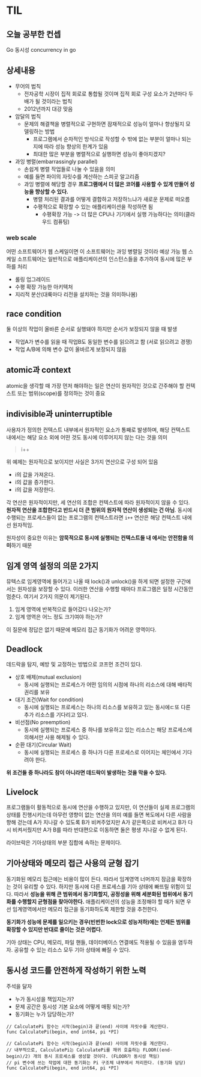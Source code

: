 # TIL

## 오늘 공부한 컨셉
Go 동시성 concurrency in go

## 상세내용

+ 무어의 법칙
  - 전자공학 시장이 집적 회로로 통합될 것이며 집적 회로 구성 요소가 2년마다 두 배가 될 것이라는 법칙
  - 2012년까지 대강 맞음
+ 암달의 법칙
  - 문제의 해결책을 병렬적으로 구현하면 잠재적으로 성능이 얼마나 향상될지 모델링하는 방법
    - 프로그램에서 순차적인 방식으로 작성할 수 밖에 없는 부분이 얼마나 되는지에 따라 성능 향상의 한계가 있음
    - 최대한 많은 부분을 병렬적으로 실행하면 성능이 좋아지겠지?
+ 과잉 병렬(embarrassingly parallel)
  - 손쉽게 병렬 작업들로 나눌 수 있음을 의미
  - 예를 들면 파이의 자릿수를 계산하는 스피곳 알고리즘
  - 과잉 병렬에 해당할 경우 **프로그램에서 더 많은 코어를 사용할 수 있게 만들어 성능을 향상할 수 있다.**
    - 병렬 처리된 결과를 어떻게 결합하고 저장하느냐가 새로운 문제로 떠오름
    - 수평적으로 확장할 수 있는 애플리케이션을 작성하면 됨 
        - 수평확장 가능 -> 더 많은 CPU나 기기에서 실행 가능하다는 의미(클라우드 컴퓨팅)

### web scale
어떤 소프트웨어가 웹 스케일이면 이 소프트웨어는 과잉 병렬일 것이라 예상 가능
웹 스케일 소프트웨어는 일반적으로 애플리케이션의 인스턴스들을 추가하여 동시에 많은 부하를 처리
- 롤링 업그레이드
- 수평 확장 가능한 아키텍처
- 지리적 분산(대륙마다 리전을 설치하는 것을 의미하나봄)


## race condition
둘 이상의 작업이 올바른 순서로 실행돼야 하지만 순서가 보장되지 않을 때 발생
+ 작업A가 변수를 읽을 때 작업B도 동일한 변수를 읽으려고 함 (서로 읽으려고 경쟁)
+ 작업 A/B에 의해 변수 값이 올바르게 보장되지 않음

## atomic과 context
atomic을 생각할 때 가장 먼저 해야하는 일은 연산이 원자적인 것으로 간주해야 할 컨텍스트 또는 범위(scope)를 정의하는 것이 중요

## indivisible과 uninterruptible
사용자가 정의한 컨텍스트 내부에서 원자적인 요소가 통째로 발생하며, 해당 컨텍스트 내에서는 해당 요소 외에 어떤 것도 동시에 이루어지지 않는 다는 것을 의미

> i++

위 예제는 원자적으로 보이지만 사실은 3가지 연산으로 구성 되어 있음
+ i의 값을 가져온다.
+ i의 값을 증가한다.
+ i의 값을 저장한다.

각 연산은 원자적이지만, 세 연산의 조합은 컨텍스트에 따라 원자적이지 않을 수 있다.
**원자적 연산을 조합한다고 반드시 더 큰 범위의 원자적 연산이 생성되는 건 아님**.
동시에 수행되는 프로세스들이 없는 프로그램의 컨텍스트라면 ``i++`` 연산은 해당 컨텍스트 내에선 원자적임. 

원자성이 중요한 이유는 **암묵적으로 동시에 실행되는 컨텍스트들 내 에서는 안전함을 의미**하기 때문

## 임계 영역 설정의 의문 2가지
뮤텍스로 임계영역에 들어가고 나올 때 lock()과 unlock()을 하게 되면 설정한 구간에서는 원자성을 보장할 수 있다.
이러한 연산을 수행할 때마다 프로그램은 일정 시간동안 멈춘다. 여기서 2가지 의문이 제기된다.
1. 임계 영역에 반복적으로 들어갔다 나오는가?
2. 임계 영역은 어느 정도 크기여야 하는가?

이 질문에 정답은 없기 때문에 메모리 접근 동기화가 어려운 영역이다.

## Deadlock
데드락을 탐지, 예방 및 교정하는 방법으로 코프먼 조건이 있다.
+ 상호 배제(mutual exclusion)
  + 동시에 실행되는 프로세스가 어떤 임의의 시점에 하나의 리소스에 대해 배타적 권리를 보유
+ 대기 조건(Wait for condition)
  + 동시에 실행되는 프로세스는 하나의 리소스를 보유하고 있는 동시에ㄷ또 다른 추가 리소스를 기다리고 있다.
+ 비선점(No preemption)
  + 동시에 실행되는 프로세스 중 하나를 보유하고 있는 리소스는 해당 프로세스에 의해서만 사용 해제될 수 있다.
+ 순환 대기(Circular Wait)
  + 동시에 실행되는 프로세스 중 하나가 다른 프로세스로 이어지는 체인에서 기다려야 한다.

**위 조건들 중 하나라도 참이 아니라면 데드락이 발생하는 것을 막을 수 있다.**

## Livelock
프로그램들이 활동적으로 동시에 연산을 수행하고 있지만, 이 연산들이 실제 프로그램의 상태를 진행시키는데 아무런 영향이 없는 연산을 의미
예를 들면 복도에서 다른 사람을 향해 걷는데 A가 지나갈 수 있도록 B가 비켜주었지만 A가 같은쪽으로 비켜서고 B가 다시 비켜서줬지만 A가 B를 따라 반대편으로 이동하면 둘은 평생 지나갈 수 없게 된다.

라이브락은 기아상태의 부분 집합에 속하는 문제이다.

## 기아상태와 메모리 접근 사용의 균형 잡기
동기화된 메모리 접근에는 비용이 많이 든다. 따라서 임계영역 너머까지 잠금을 확장하는 것이 유리할 수 있다. 하지만 동시에 다른 프로세스를 기아 상태에 빠뜨릴 위험이 있다. 따라서 **성능을 위해 큰 범위에서 동기화할지, 공정성을 위해 세분화된 범위에서 동기화를 수행할지 균형점을 찾아야한다.** 애플리케이션의 성능을 조정해야 할 때가 되면 우선 임계영역에서만 메모리 접근을 동기화하도록 제한할 것을 추천한다. 

**동기화가 성능에 문제를 일으키는 경우(빈번한 lock으로 성능저하)에는 언제든 범위를 확장할 수 있지만 반대로 줄이는 것은 어렵다.**

기아 상태는 CPU, 메모리, 파일 핸들, 데이터베이스 연결에도 적용될 수 있음을 염두하자. 공유할 수 있는 리소스 모두 기아 상태에 빠질 수 있다.

## 동시성 코드를 안전하게 작성하기 위한 노력
주석을 달자
+ 누가 동시성을 책임지는가?
+ 문제 공간은 동시성 기본 요소에 어떻게 매핑 되는가?
+ 동기화는 누가 담당하는가?

```
// CalculatePi 함수는 시작(begin)과 끝(end) 사이에 자릿수를 계산한다.
func CalculatePi(begin, end int64, pi *PI)
```

```
// CalculatePi 함수는 시작(begin)과 끝(end) 사이에 자릿수를 계산한다.
// 내부적으로, CalculatePi는 CalculatePi를 재귀 호출하는 FLOOR((end-begin)/2) 개의 동시 프로세스를 생성할 것이다. (FLOOR가 동시성 책임)
// pi 변수에 쓰는 작업에 대한 동기화는 Pi 구조체 내부에서 처리한다. (동기화 담당)
func CalculatePi(begin, end int64, pi *PI)
```